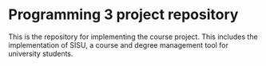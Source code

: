 # Programming 3 project repository

This is the repository for implementing the course project. This includes the implementation of SISU, a course and degree management tool for university students.

